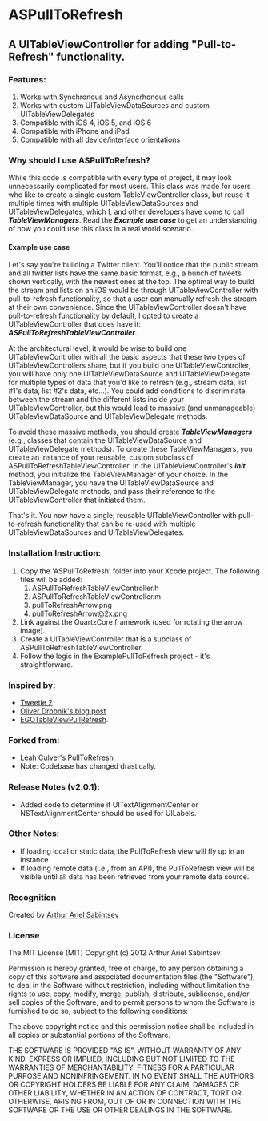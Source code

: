 # ASPullToRefresh

## A UITableViewController for adding "Pull-to-Refresh" functionality.

### Features:

1. Works with Synchronous and Asyncrhonous calls
1. Works with custom UITableViewDataSources and custom UITableViewDelegates
1. Compatible with iOS 4, iOS 5, and iOS 6
1. Compatible with iPhone and iPad
1. Compatible with all device/interface orientations

### Why should I use ASPullToRefresh?
While this code is compatible with every type of project, it may look unnecessarily complicated for most users. This class was made for users who like to create a single custom TableViewController class, but reuse it multiple times with multiple UITableViewDataSources and UITableViewDelegates, which I, and other developers have come to call ***TableViewManagers***. Read the ***Example use case*** to get an understanding of how you could use this class in a real world scenario.

#### Example use case
Let's say you're building a Twitter client. You'll notice that the public stream and all twitter lists have the same basic format, e.g., a bunch of tweets shown vertically, with the newest ones at the top.  The optimal way to build the stream and lists on an iOS would be through UITableViewController with pull-to-refresh functionality, so that a user can manually refresh the stream at their own convenience. Since the UITableViewController doesn't have pull-to-refresh functionality by default, I opted to create a UITableViewController that does have it: ***ASPullToRefreshTableViewController***.

At the architectural level, it would be wise to build one UITableViewController with all the basic aspects that these two types of UITableViewControllers share, but if you build one UITableViewController, you will have only one UITableViewDataSource and UITableViewDelegate for multiple types of data that you'd like to refresh (e.g., stream data, list #1's data, list #2's data, etc…). You could add conditions to discriminate between the stream and the different lists inside your UITableViewController, but this would lead to massive (and unmanageable) UITableViewDataSource and UITableViewDelegate methods. 

To avoid these massive methods, you should create ***TableViewManagers*** (e.g., classes that contain the UITableViewDataSource and UITableViewDelegate methods). To create these TableViewManagers, you create an instance of your reusable, custom subclass of ASPullToRefreshTableViewController. In the UITableViewController's ***init*** method, you initialize the TableViewManager of your choice. In the TableViewManager, you have the UITableViewDataSource and UITableViewDelegate methods, and pass their reference to the UITableViewController that initiated them. 

That's it. You now have a single, reusable UITableViewController with pull-to-refresh functionality that can be re-used with multiple UITableViewDataSources and UITableViewDelegates.

### Installation Instruction:

1. Copy the 'ASPullToRefresh' folder into your Xcode project. The following files will be added:
	1. ASPullToRefreshTableViewController.h
	1. ASPullToRefreshTableViewController.m
	1. pullToRefreshArrow.png
	1. pullToRefreshArrow@2x.png 
1. Link against the QuartzCore framework (used for rotating the arrow image).
1. Create a UITableViewController that is a subclass of ASPullToRefreshTableViewController.
1. Follow the logic in the ExamplePullToRefresh project - it's straightforward.

### Inspired by:
- [Tweetie 2](http://www.atebits.com/tweetie-iphone/)
- [Oliver Drobnik's blog post](http://www.drobnik.com/touch/2009/12/how-to-make-a-pull-to-reload-tableview-just-like-tweetie-2/)
- [EGOTableViewPullRefresh](http://github.com/enormego/EGOTableViewPullRefresh).  

### Forked from:
- [Leah Culver's PullToRefresh](https://github.com/leah/PullToRefresh/) 
- Note: Codebase has changed drastically. 

###  Release Notes (v2.0.1):
- Added code to determine if UITextAlignmentCenter or NSTextAlignmentCenter should be used for UILabels.

###  Other Notes:
- If loading local or static data, the PullToRefresh view will fly up in an instance
- If loading remote data (i.e., from an API), the PullToRefresh view will be visible until all data has been retrieved from your remote data source.

### Recognition
Created by [Arthur Ariel Sabintsev](http://www.sabintsev.com)  

### License
The MIT License (MIT)
Copyright (c) 2012 Arthur Ariel Sabintsev

Permission is hereby granted, free of charge, to any person obtaining a copy of this software and associated documentation files (the "Software"), to deal in the Software without restriction, including without limitation the rights to use, copy, modify, merge, publish, distribute, sublicense, and/or sell copies of the Software, and to permit persons to whom the Software is furnished to do so, subject to the following conditions:

The above copyright notice and this permission notice shall be included in all copies or substantial portions of the Software.

THE SOFTWARE IS PROVIDED "AS IS", WITHOUT WARRANTY OF ANY KIND, EXPRESS OR IMPLIED, INCLUDING BUT NOT LIMITED TO THE WARRANTIES OF MERCHANTABILITY, FITNESS FOR A PARTICULAR PURPOSE AND NONINFRINGEMENT. IN NO EVENT SHALL THE AUTHORS OR COPYRIGHT HOLDERS BE LIABLE FOR ANY CLAIM, DAMAGES OR OTHER LIABILITY, WHETHER IN AN ACTION OF CONTRACT, TORT OR OTHERWISE, ARISING FROM, OUT OF OR IN CONNECTION WITH THE SOFTWARE OR THE USE OR OTHER DEALINGS IN THE SOFTWARE.